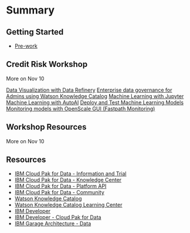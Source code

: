 # Summary

## Getting Started

* [Pre-work](pre-work/README.md)

## Credit Risk Workshop

More on Nov 10

[Data Visualization with Data Refinery](data-visualization-and-refinery/README.md)
[Enterprise data governance for Admins using Watson Knowledge Catalog](watson-knowledge-catalog-admin/README.md)
[Machine Learning with Jupyter](machine-learning-in-jupyter-notebook/README.md)
[Machine Learning with AutoAI](machine-learning-autoai/README.md)
[Deploy and Test Machine Learning Models](machine-learning-deployment-scoring/README.md)
[Monitoring models with OpenScale GUI (Fastpath Monitoring)](openscale-fastpath/README.md)

## Workshop Resources

More on Nov 10

<!-- * [Instructor Guide](admin-guide/README.md) -->

## Resources

* [IBM Cloud Pak for Data - Information and Trial](https://www.ibm.com/products/cloud-pak-for-data)
* [IBM Cloud Pak for Data - Knowledge Center](https://www.ibm.com/support/knowledgecenter/SSQNUZ)
* [IBM Cloud Pak for Data - Platform API](https://cloud.ibm.com/apidocs/cloud-pak-data)
* [IBM Cloud Pak for Data - Community](https://community.ibm.com/community/user/cloudpakfordata/home)
* [Watson Knowledge Catalog](https://www.ibm.com/cloud/watson-knowledge-catalog)
* [Watson Knowledge Catalog Learning Center](https://developer.ibm.com/clouddataservices/docs/data-catalog/get-started/)
* [IBM Developer](https://developer.ibm.com)
* [IBM Developer - Cloud Pak for Data](https://developer.ibm.com/components/cloud-pak-for-data/)
* [IBM Garage Architecture - Data](https://www.ibm.com/cloud/architecture/architectures/dataArchitecture)
